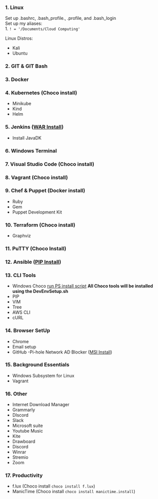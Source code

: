 ### 1. Linux
Set up .bashrc, .bash_profile., .profile, and .bash_login \
Set up my aliases: \
    1. `! = '/Documents/Cloud Computing'`


Linux Distros: 
- Kali
- Ubuntu

### 2. GIT & GIT Bash

### 3. Docker

### 4. Kubernetes (Choco install)
- Minikube
- Kind
- Helm

### 5. Jenkins ([WAR Install](https://www.jenkins.io/doc/book/installing/windows/))
- Install JavaDK

### 6. Windows Terminal

### 7. Visual Studio Code (Choco install)

### 8. Vagrant (Choco install)

### 9. Chef & Puppet (Docker install)
- Ruby
- Gem
- Puppet Development Kit

### 10. Terraform (Choco install)
- Graphviz

### 11. PuTTY (Choco Install)

### 12. Ansible ([PIP Install](https://docs.ansible.com/ansible/latest/installation_guide/intro_installation.html#:~:text=the%20Developer%20Guide.-,Installing%20devel%20from%20GitHub%20with%20pip,-%EF%83%81))

### 13. CLI Tools
- Windows Choco [run PS install script](https://chocolatey.org/install#:~:text=Install%20Chocolatey%20for%20Individual%20Use%3A)
    **All Choco tools will be installed using the DevEnvSetup.sh**
- PIP
- VIM
- Tree
- AWS CLI
- cURL

### 14. Browser SetUp
- Chrome
- Email setup 
- GitHub
-Pi-hole Network AD Blocker ([MSI Install](https://pi-hole.net/))

### 15. Background Essentials
- Windows Subsystem for Linux
- Vagrant

### 16. Other
- Internet Download Manager
- Grammarly
- DIscord
- Slack
- Microsoft suite
- Youtube Music
- Kite
- Drawboard
- Discord
- Winrar
- Stremio
- Zoom

### 17. Productivity
- f.lux (Choco install `choco install f.lux`)
- ManicTime (Choco install `choco install manictime.install`)
